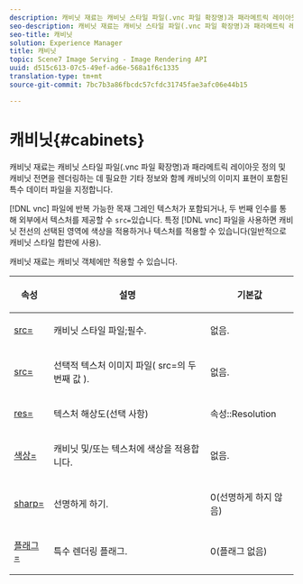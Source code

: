 ```yaml
---
description: 캐비닛 재료는 캐비닛 스타일 파일(.vnc 파일 확장명)과 패라메트릭 레이아웃 정의 및 캐비닛 전면을 렌더링하는 데 필요한 기타 정보와 함께 캐비닛의 이미지 표현이 포함된 특수 데이터 파일을 지정합니다.
seo-description: 캐비닛 재료는 캐비닛 스타일 파일(.vnc 파일 확장명)과 패라메트릭 레이아웃 정의 및 캐비닛 전면을 렌더링하는 데 필요한 기타 정보와 함께 캐비닛의 이미지 표현이 포함된 특수 데이터 파일을 지정합니다.
seo-title: 캐비닛
solution: Experience Manager
title: 캐비닛
topic: Scene7 Image Serving - Image Rendering API
uuid: d515c613-07c5-49ef-ad6e-568a1f6c1335
translation-type: tm+mt
source-git-commit: 7bc7b3a86fbcdc57cfdc31745fae3afc06e44b15

---
```



# 캐비닛{#cabinets}

캐비닛 재료는 캐비닛 스타일 파일(.vnc 파일 확장명)과 패라메트릭 레이아웃 정의 및 캐비닛 전면을 렌더링하는 데 필요한 기타 정보와 함께 캐비닛의 이미지 표현이 포함된 특수 데이터 파일을 지정합니다.

[!DNL vnc] 파일에 반복 가능한 목재 그레인 텍스처가 포함되거나, 두 번째 인수를 통해 외부에서 텍스처를 제공할 수 `src=`있습니다. 특정 [!DNL vnc] 파일을 사용하면 캐비닛 전선의 선택된 영역에 색상을 적용하거나 텍스처를 적용할 수 있습니다(일반적으로 캐비닛 스타일 합판에 사용).

캐비닛 재료는 캐비닛 객체에만 적용할 수 있습니다.

<table id="table_0B16200886FE4DFEBB1E4BE8FBA67EE4"> 
 <thead> 
  <tr> 
   <th colname="col1" class="entry"> <p>속성 </p> </th> 
   <th colname="col2" class="entry"> <p>설명 </p> </th> 
   <th colname="col3" class="entry"> <p>기본값 </p> </th> 
  </tr> 
 </thead>
 <tbody> 
  <tr> 
   <td colname="col1"> <p> <a href="../../../../../../ir-api/http-protocol/image-rendering-api-ref/c-ir-http-protocol-ref/c-ir-http-protocol-command-reference/r-ir-src.md#reference-62c98abad22149d68d405ed6aaff8272" type="reference" format="dita" scope="local"> <span class="codeph"> src= </span></a> </p> </td> 
   <td colname="col2"> <p>캐비닛 스타일 파일;필수. </p> </td> 
   <td colname="col3"> <p>없음. </p> </td> 
  </tr> 
  <tr> 
   <td colname="col1"> <p> <a href="../../../../../../ir-api/http-protocol/image-rendering-api-ref/c-ir-http-protocol-ref/c-ir-http-protocol-command-reference/r-ir-src.md#reference-62c98abad22149d68d405ed6aaff8272" type="reference" format="dita" scope="local"> <span class="codeph"> src= </span></a> </p> </td> 
   <td colname="col2"> <p>선택적 텍스처 이미지 파일( <span class="codeph"> src=의 두 번째 값 </span>). </p> </td> 
   <td colname="col3"> <p>없음. </p> </td> 
  </tr> 
  <tr> 
   <td colname="col1"> <p> <a href="../../../../../../ir-api/http-protocol/image-rendering-api-ref/c-ir-http-protocol-ref/c-ir-http-protocol-command-reference/r-ir-res.md#reference-0ad9de8887144c83a6db97b4994f7c04" type="reference" format="dita" scope="local"> <span class="codeph"> res= </span></a> </p> </td> 
   <td colname="col2"> <p>텍스처 해상도(선택 사항) </p> </td> 
   <td colname="col3"> <p> <span class="codeph"> 속성::Resolution </span> </p> </td> 
  </tr> 
  <tr> 
   <td colname="col1"> <p> <a href="../../../../../../ir-api/http-protocol/image-rendering-api-ref/c-ir-http-protocol-ref/c-ir-http-protocol-command-reference/r-ir-http-color.md#reference-ea3cba9edfe94dbab86d8f123a9ed0aa" type="reference" format="dita" scope="local"> <span class="codeph"> 색상= </span></a> </p> </td> 
   <td colname="col2"> <p>캐비닛 및/또는 텍스처에 색상을 적용합니다. </p> </td> 
   <td colname="col3"> <p>없음. </p> </td> 
  </tr> 
  <tr> 
   <td colname="col1"> <p> <a href="../../../../../../ir-api/http-protocol/image-rendering-api-ref/c-ir-http-protocol-ref/c-ir-http-protocol-command-reference/r-ir-http-sharp.md#reference-acdd87f6b5de4e3a85e5d3c03022a35a" type="reference" format="dita" scope="local"> <span class="codeph"> sharp= </span></a> </p> </td> 
   <td colname="col2"> <p>선명하게 하기. </p> </td> 
   <td colname="col3"> <p>0(선명하게 하지 않음) </p> </td> 
  </tr> 
  <tr> 
   <td colname="col1"> <p> <a href="../../../../../../ir-api/http-protocol/image-rendering-api-ref/c-ir-http-protocol-ref/c-ir-http-protocol-command-reference/r-ir-flags.md#reference-3a4844f0f21346d79e6508aaad9a9ac9" type="reference" format="dita" scope="local"> <span class="codeph"> 플래그= </span></a> </p> </td> 
   <td colname="col2"> <p>특수 렌더링 플래그. </p> </td> 
   <td colname="col3"> <p>0(플래그 없음) </p> </td> 
  </tr> 
 </tbody> 
</table>


